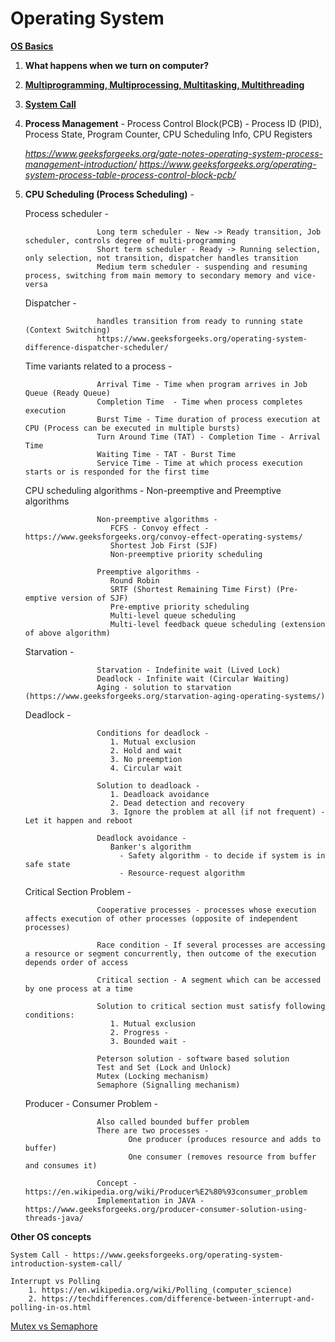 # Operating System


[**OS Basics**](https://www.geeksforgeeks.org/operating-systems/#basics)

1. **What happens when we turn on computer?**
2. [**Multiprogramming, Multiprocessing, Multitasking, Multithreading**](https://www.geeksforgeeks.org/operating-system-difference-multitasking-multithreading-multiprocessing/)
3. [**System Call**](https://www.geeksforgeeks.org/operating-system-introduction-system-call/)
4. **Process Management** - Process Control Block(PCB) - Process ID (PID), Process State, Program Counter, CPU Scheduling Info, CPU Registers 
  
   *https://www.geeksforgeeks.org/gate-notes-operating-system-process-management-introduction/*
   *https://www.geeksforgeeks.org/operating-system-process-table-process-control-block-pcb/*
   
5. **CPU Scheduling (Process Scheduling)** - 

   Process scheduler - 
   
                       Long term scheduler - New -> Ready transition, Job scheduler, controls degree of multi-programming
                       Short term scheduler - Ready -> Running selection, only selection, not transition, dispatcher handles transition
                       Medium term scheduler - suspending and resuming process, switching from main memory to secondary memory and vice-versa
   
   Dispatcher - 
        
                       handles transition from ready to running state (Context Switching)
                       https://www.geeksforgeeks.org/operating-system-difference-dispatcher-scheduler/
   
   Time variants related to a process - 
   
                       Arrival Time - Time when program arrives in Job Queue (Ready Queue)
                       Completion Time  - Time when process completes execution
                       Burst Time - Time duration of process execution at CPU (Process can be executed in multiple bursts)
                       Turn Around Time (TAT) - Completion Time - Arrival Time
                       Waiting Time - TAT - Burst Time
                       Service Time - Time at which process execution starts or is responded for the first time
                       
   CPU scheduling algorithms - Non-preemptive and Preemptive algorithms 
   
                       Non-preemptive algorithms - 
                          FCFS - Convoy effect - https://www.geeksforgeeks.org/convoy-effect-operating-systems/
                          Shortest Job First (SJF)
                          Non-preemptive priority scheduling
                       
                       Preemptive algorithms - 
                          Round Robin
                          SRTF (Shortest Remaining Time First) (Pre-emptive version of SJF)
                          Pre-emptive priority scheduling
                          Multi-level queue scheduling
                          Multi-level feedback queue scheduling (extension of above algorithm)
                       
   Starvation -
   
                       Starvation - Indefinite wait (Lived Lock)
                       Deadlock - Infinite wait (Circular Waiting)
                       Aging - solution to starvation (https://www.geeksforgeeks.org/starvation-aging-operating-systems/)
                       
   Deadlock -
   
                       Conditions for deadlock -
                          1. Mutual exclusion
                          2. Hold and wait
                          3. No preemption
                          4. Circular wait
                          
                       Solution to deadloack - 
                          1. Deadloack avoidance
                          2. Dead detection and recovery
                          3. Ignore the problem at all (if not frequent) - Let it happen and reboot
                          
                       Deadlock avoidance -
                          Banker's algorithm 
                            - Safety algorithm - to decide if system is in safe state
                            - Resource-request algorithm
                            
   Critical Section Problem - 
                        
                       Cooperative processes - processes whose execution affects execution of other processes (opposite of independent processes)
                       
                       Race condition - If several processes are accessing a resource or segment concurrently, then outcome of the execution depends order of access
                       
                       Critical section - A segment which can be accessed by one process at a time
                       
                       Solution to critical section must satisfy following conditions:
                          1. Mutual exclusion 
                          2. Progress - 
                          3. Bounded wait -
                          
                       Peterson solution - software based solution
                       Test and Set (Lock and Unlock)
                       Mutex (Locking mechanism)
                       Semaphore (Signalling mechanism)
                       
   Producer - Consumer Problem - 
    
                       Also called bounded buffer problem
                       There are two processes - 
                              One producer (produces resource and adds to buffer)
                              One consumer (removes resource from buffer and consumes it)
                       
                       Concept - https://en.wikipedia.org/wiki/Producer%E2%80%93consumer_problem
                       Implementation in JAVA - https://www.geeksforgeeks.org/producer-consumer-solution-using-threads-java/
                       
**Other OS concepts**

    System Call - https://www.geeksforgeeks.org/operating-system-introduction-system-call/

    Interrupt vs Polling
        1. https://en.wikipedia.org/wiki/Polling_(computer_science)
        2. https://techdifferences.com/difference-between-interrupt-and-polling-in-os.html
    
   [Mutex vs Semaphore](https://stackoverflow.com/questions/62814/difference-between-binary-semaphore-and-mutex)
    
